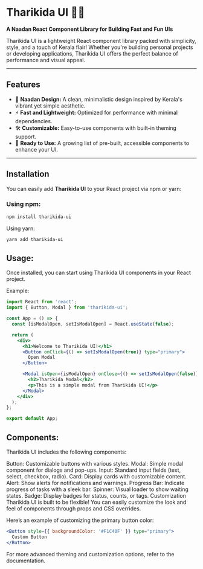 # Tharikida UI 🚀🔥
**A Naadan React Component Library for Building Fast and Fun UIs**  

Tharikida UI is a lightweight React component library packed with simplicity, style, and a touch of Kerala flair! Whether you're building personal projects or developing applications, Tharikida UI offers the perfect balance of performance and visual appeal.

---

## Features
- 🥥 **Naadan Design:** A clean, minimalistic design inspired by Kerala's vibrant yet simple aesthetic.  
- ⚡ **Fast and Lightweight:** Optimized for performance with minimal dependencies.  
- 🛠️ **Customizable:** Easy-to-use components with built-in theming support.  
- 🌴 **Ready to Use:** A growing list of pre-built, accessible components to enhance your UI.  

---

## Installation

You can easily add **Tharikida UI** to your React project via npm or yarn:

### Using npm:
```bash
npm install tharikida-ui
```
Using yarn:
```bash
yarn add tharikida-ui
```
## Usage:
Once installed, you can start using Tharikida UI components in your React project.

Example:

```jsx
import React from 'react';
import { Button, Modal } from 'tharikida-ui';

const App = () => {
  const [isModalOpen, setIsModalOpen] = React.useState(false);

  return (
    <div>
      <h1>Welcome to Tharikida UI!</h1>
      <Button onClick={() => setIsModalOpen(true)} type="primary">
        Open Modal
      </Button>

      <Modal isOpen={isModalOpen} onClose={() => setIsModalOpen(false)}>
        <h2>Tharikida Modal</h2>
        <p>This is a simple modal from Tharikida UI!</p>
      </Modal>
    </div>
  );
};

export default App;
```
## Components:
Tharikida UI includes the following components:

Button: Customizable buttons with various styles.
Modal: Simple modal component for dialogs and pop-ups.
Input: Standard input fields (text, select, checkbox, radio).
Card: Display cards with customizable content.
Alert: Show alerts for notifications and warnings.
Progress Bar: Indicate progress of tasks with a sleek bar.
Spinner: Visual loader to show waiting states.
Badge: Display badges for status, counts, or tags.
Customization
Tharikida UI is built to be flexible! You can easily customize the look and feel of components through props and CSS overrides.

Here’s an example of customizing the primary button color:

```jsx
<Button style={{ backgroundColor: '#F1C40F' }} type="primary">
  Custom Button
</Button>
```
For more advanced theming and customization options, refer to the documentation.
